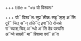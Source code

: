 +++
title = "०७ यो विश्वतः"

+++
यो᳓ विश्व᳓तः सुप्र᳓तीकः सदृ᳓ङ्ङ् अ᳓सि  
दूरे᳓ चित् स᳓न् तळि᳓द् इवा᳓ति रोचसे  
रा᳓त्र्याश् चिद् अ᳓न्धो अ᳓ति देव पश्यसि  
अ᳓ग्ने सख्ये᳓ मा᳓ रिषामा वयं᳓ त᳓व